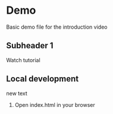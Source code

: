 # Demo

Basic demo file for the introduction video

## Subheader 1

Watch tutorial

## Local development
new text

1. Open index.html in your browser
